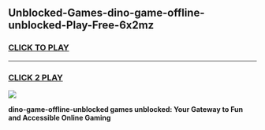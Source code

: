 
## Unblocked-Games-dino-game-offline-unblocked-Play-Free-6x2mz
<h3>
<a href="https://premium76.site?title=dino-game-offline-unblocked&ref=17A">CLICK TO PLAY</a></h3>
<hr>

<h3>
<a href="https://premium76.site?title=dino-game-offline-unblocked&ref=17A">CLICK 2 PLAY</a>
  
</h3>

<a href="https://premium76.site?title=dino-game-offline-unblocked&ref=17A"><img src="https://clearcache.store/games.png"></a>


**dino-game-offline-unblocked games unblocked: Your Gateway to Fun and Accessible Online Gaming**
